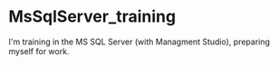 # MsSqlServer_training
I'm training in the MS SQL Server (with Managment Studio), preparing myself for work.
